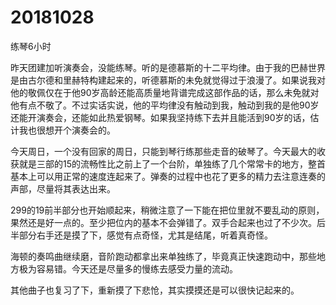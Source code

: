 # 20181028

练琴6小时

昨天团建加听演奏会，没能练琴。听的是德慕斯的十二平均律。由于我的巴赫世界是由古尔德和里赫特构建起来的，听德慕斯的未免就觉得过于浪漫了。如果说我对他的敬佩仅在于他90岁高龄还能高质量地背谱完成这部作品的话，那么未免就对他有点不敬了。不过实话实说，他的平均律没有触动到我，触动到我的是他90岁还能开演奏会，还能如此热爱钢琴。如果我坚持练下去并且能活到90岁的话，估计我也很想开个演奏会的。

今天周日，一个没有回家的周日，只能到琴行练那些走音的破琴了。今天最大的收获就是三部的15的流畅性比之前上了一个台阶，单独练了几个常常卡的地方，整首基本上可以用正常的速度连起来了。弹奏的过程中也花了更多的精力去注意连奏的声部，尽量将其表达出来。

299的19前半部分也开始顺起来，稍微注意了一下能在把位里就不要乱动的原则，果然还是好一点的。至少把位内的基本不会弹错了。双手合起来也过了不少次。后半部分右手还是摸了下，感觉有点奇怪，尤其是结尾，听着真奇怪。

海顿的奏鸣曲继续磨，音阶跑动都拿出来单独练了，毕竟真正快速跑动中，那些地方极为容易错。今天还是尽量多的慢练去感受力量的流动。

其他曲子也复习了下，重新摸了下悲怆，其实摸摸还是可以很快记起来的。
